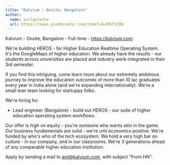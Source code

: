 ```yaml
---
title: "Kalvium : Onsite, Bangalore"
author:
  name: anilgulecha
  url: https://news.ycombinator.com/item?id=39571708
---
```

Kalvium - Onsite, Bangalore - Full-time - <a href="https:&#x2F;&#x2F;kalvium.com" rel="nofollow">https:&#x2F;&#x2F;kalvium.com</a>

We&#x27;re building HEROS - for Higher Education Realtime Operating System. It&#x27;s the GoogleMaps of higher education. We already have the results - our students across universities are placed and industry work-integrated in their 3rd semester.

If you find this intriguing, come learn more about our extremely ambitious journey to improve the education outcomes of more than 10 lac graduates every year in India alone (and we&#x27;re expanding internationally). We&#x27;re a small lean team looking for startuppy folks.

We&#x27;re hiring for:

* Lead engineer (Bangalore) - build out HEROS - our suite of higher education operating system workflows.

Our offer is high on equity - you&#x27;re someone who wants skin in the game. Our business fundamentals are solid - we&#x27;re unit economics positive. We&#x27;re funded by who&#x27;s who of the tech ecosystem. We hold a very high bar on culture - in our company, and in our classrooms. We&#x27;re 3 generations ahead of any comparable higher education institution.

Apply by sending a mail to anil@kalvium.com, with subject &quot;From HN&quot;.
